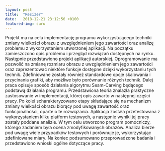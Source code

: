 ```yaml
---
layout: post
title:  "Resizer"
date:   2018-12-21 23:12:50 +0100
featured-img: suru
---
```

Projekt ma na celu implementację programu wykorzystującego techniki zmiany wielkości obrazu z uwzględnieniem jego zawartości oraz analizę problemu z wykorzystaniem utworzonej aplikacji. Na początku zamieszczono opis problemu i przegląd rozwiązań dostępnych na rynku. Następnie przedstawiono projekt aplikacji autorskiej. Oprogramowanie ma pozwolić na zmianę rozmiaru obrazu z uwzględnieniem jego zawartości oraz zaprezentować niektóre funkcje dostępne dzięki wykorzystaniu tych technik. Zdefiniowane zostały również standardowe opcje skalowania i przycinania grafiki, aby możliwe było porównanie różnych technik. Dalej praca opisuje sposób działania algorytmu Seam-Carving będącego podstawą działania programu. Przedstawiona teoria znalazła praktyczne zastosowanie w implementacji, której opis zawarto w następnej części pracy. Po kolei scharakteryzowano etapy składające się na mechanizm zmiany wielkości obrazu biorący pod uwagę zawartość oraz funkcjonalności, oparte o te rozwiązania. Aplikacja została przetestowana z wykorzystaniem kilku platform testowych, a następnie wyniki jej pracy zostały poddane analizie. W tym celu utworzono program pomocniczy, którego zadaniem była ocena zmodyfikowanych obrazów. Analiza bierze pod uwagę wiele przypadków testowych i porównuje je, wykorzystując zdefiniowane miary. Na koniec podsumowano przeprowadzone badania i przedstawiono wnioski ogólne dotyczące pracy.